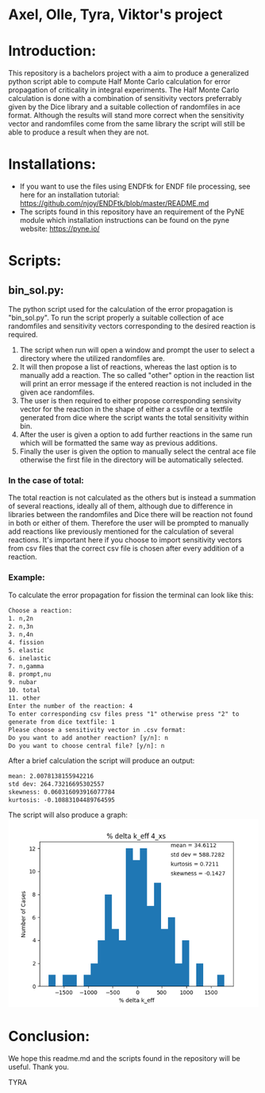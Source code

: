 # Axel, Olle, Tyra, Viktor's project

# Introduction:
This repository is a bachelors project with a aim to produce a generalized python script able to compute Half Monte Carlo calculation for error propagation of 
criticality in integral experiments. The Half Monte Carlo calculation is done with a combination of sensitivity vectors preferrably given by the Dice library 
and a suitable collection of randomfiles in ace format. Although the results will stand more correct when the sensitivity vector and randomfiles come from
the same library the script will still be able to produce a result when they are not.


# Installations:
* If you want to use the files using ENDFtk for ENDF file processing, see here for an installation tutorial: https://github.com/njoy/ENDFtk/blob/master/README.md
* The scripts found in this repository have an requirement of the PyNE module which installation instructions can be found on the pyne website: https://pyne.io/

# Scripts:
## bin_sol.py:
The python script used for the calculation of the error propagation is "bin_sol.py". To run the script properly a suitable collection of ace randomfiles and
sensitivity vectors corresponding to the desired reaction is required.
1. The script when run will open a window and prompt the user to select a directory where
the utilized randomfiles are.
2. It will then propose a list of reactions, whereas the last option is to manually add a reaction. The so called "other" option
in the reaction list will print an error message if the entered reaction is not included in the given ace randomfiles.
3. The user is then required to either propose corresponding sensivity vector for the reaction in the shape of either a csvfile or a textfile generated from
dice where the script wants the total sensitivity within bin.
4. After the user is given a option to add further reactions in the same run which will be formatted the same way as previous additions.
5. Finally the user is given the option to manually select the central ace file otherwise the first file in the directory will be automatically selected.

### In the case of total:
The total reaction is not calculated as the others but is instead a summation of several reactions, ideally all of them, although due to difference in libraries
between the randomfiles and Dice there will be reaction not found in both or either of them. Therefore the user will be prompted to manually add reactions like
previously mentioned for the calculation of several reactions. It's important here if you choose to import sensitivity vectors from csv files that the correct
csv file is chosen after every addition of a reaction.

### Example:
To calculate the error propagation for fission the terminal can look like this:
```
Choose a reaction:
1. n,2n
2. n,3n
3. n,4n
4. fission
5. elastic
6. inelastic
7. n,gamma
8. prompt,nu
9. nubar
10. total
11. other
Enter the number of the reaction: 4
To enter corresponding csv files press "1" otherwise press "2" to generate from dice textfile: 1
Please choose a sensitivity vector in .csv format:
Do you want to add another reaction? [y/n]: n
Do you want to choose central file? [y/n]: n
```
After a brief calculation the script will produce an output:
```
mean: 2.0078138155942216
std dev: 264.73216695302557
skewness: 0.060316093916077784
kurtosis: -0.10883104489764595
```
The script will also produce a graph:
![Graph for delta_k_eff in pcm for each randomfile](result_plots_binavg/figure_4.png)
# Conclusion:
We hope this readme.md and the scripts found in the repository will be useful. Thank you.

TYRA